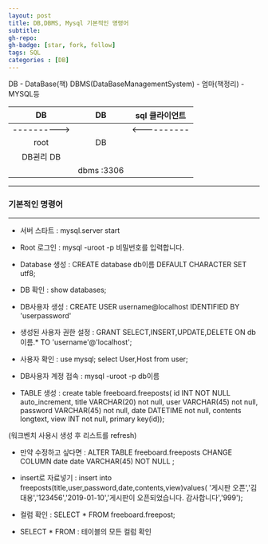 ```yaml
---
layout: post
title: DB,DBMS, Mysql 기본적인 명령어
subtitle: 
gh-repo: 
gh-badge: [star, fork, follow]
tags: SQL
categories : [DB]
---
```

DB - DataBase(책)
DBMS(DataBaseManagementSystem) - 엄마(책정리) -MYSQL등


| DB  | DB | sql 클라이언트   | 
| :----------: | :---------: | :----------: | 
| ---------->|         | <----------      |
| root|  DB |             |
| DB괸리 DB  |   |            |
|            |  dbms :3306 |              |

---

### 기본적인 명령어
---

* 서버 스타트 : mysql.server start
- Root 로그인 : mysql -uroot -p
비밀번호를 입력합니다.
- Database 생성 : CREATE database db이름 DEFAULT CHARACTER SET utf8;
- DB 확인 : show databases;
- DB사용자 생성 : CREATE USER username@localhost IDENTIFIED BY 'userpassword'

- 생성된 사용자 권한 설정 : GRANT SELECT,INSERT,UPDATE,DELETE ON db이름.* TO 'username'@'localhost';

- 사용자 확인 : use mysql;
select User,Host from user;
- DB사용자 계정 접속 : mysql -uroot -p db이름

- TABLE 생성 : create table freeboard.freeposts(
id INT NOT NULL auto_increment,
title VARCHAR(20) not null,
user VARCHAR(45) not null,
password VARCHAR(45) not null,
date DATETIME not null,
contents longtext,
view INT not null,
primary key(id));

(워크벤치 사용시 생성 후 리스트를 refresh)

- 만약 수정하고 싶다면 : ALTER TABLE freeboard.freeposts
CHANGE COLUMN date date VARCHAR(45) NOT NULL ;


- insert로 자료넣기 : insert into freeposts(title,user,password,date,contents,view)values(
'게시판 오픈','김대용','123456','2019-01-10','게시판이 오픈되었습니다. 감사합니다','999');

- 컬럼 확인 : SELECT * FROM freeboard.freepost;

- SELECT * FROM : 테이블의 모든 컬럼 확인
